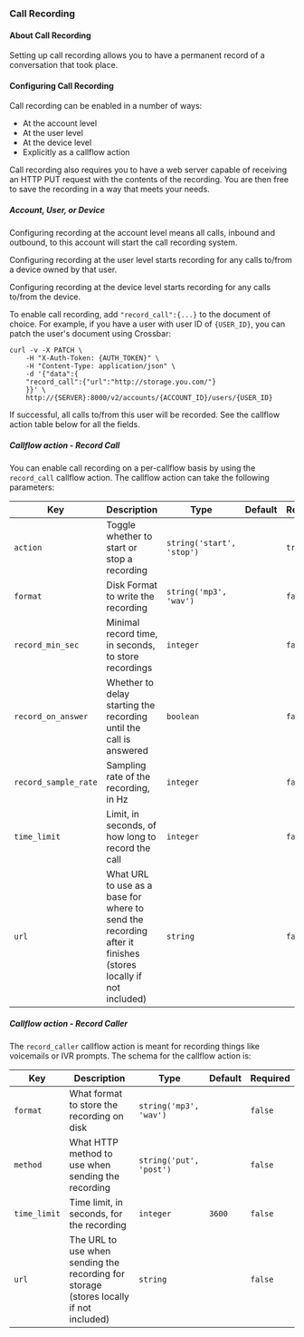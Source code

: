 ### Call Recording

#### About Call Recording

Setting up call recording allows you to have a permanent record of a conversation that took place.

#### Configuring Call Recording

Call recording can be enabled in a number of ways:

* At the account level
* At the user level
* At the device level
* Explicitly as a callflow action

Call recording also requires you to have a web server capable of receiving an HTTP PUT request with the contents of the recording. You are then free to save the recording in a way that meets your needs.

##### Account, User, or Device

Configuring recording at the account level means all calls, inbound and outbound, to this account will start the call recording system.

Configuring recording at the user level starts recording for any calls to/from a device owned by that user.

Configuring recording at the device level starts recording for any calls to/from the device.

To enable call recording, add `"record_call":{...}` to the document of choice. For example, if you have a user with user ID of `{USER_ID}`, you can patch the user's document using Crossbar:

```shell
curl -v -X PATCH \
    -H "X-Auth-Token: {AUTH_TOKEN}" \
    -H "Content-Type: application/json" \
    -d '{"data":{
    "record_call":{"url":"http://storage.you.com/"}
    }}' \
    http://{SERVER}:8000/v2/accounts/{ACCOUNT_ID}/users/{USER_ID}
```

If successful, all calls to/from this user will be recorded. See the callflow action table below for all the fields.

##### Callflow action - Record Call

You can enable call recording on a per-callflow basis by using the `record_call` callflow action. The callflow action can take the following parameters:

Key | Description | Type | Default | Required
--- | ----------- | ---- | ------- | --------
`action` | Toggle whether to start or stop a recording | `string('start', 'stop')` |   | `true`
`format` | Disk Format to write the recording | `string('mp3', 'wav')` |   | `false`
`record_min_sec` | Minimal record time, in seconds, to store recordings | `integer` |   | `false`
`record_on_answer` | Whether to delay starting the recording until the call is answered | `boolean` |   | `false`
`record_sample_rate` | Sampling rate of the recording, in Hz | `integer` |   | `false`
`time_limit` | Limit, in seconds, of how long to record the call | `integer` |   | `false`
`url` | What URL to use as a base for where to send the recording after it finishes (stores locally if not included) | `string` |   | `false`

##### Callflow action - Record Caller

The `record_caller` callflow action is meant for recording things like voicemails or IVR prompts. The schema for the callflow action is:

Key | Description | Type | Default | Required
--- | ----------- | ---- | ------- | --------
`format` | What format to store the recording on disk | `string('mp3', 'wav')` |   | `false`
`method` | What HTTP method to use when sending the recording | `string('put', 'post')` |   | `false`
`time_limit` | Time limit, in seconds, for the recording | `integer` | `3600` | `false`
`url` | The URL to use when sending the recording for storage (stores locally if not included) | `string` |   | `false`
